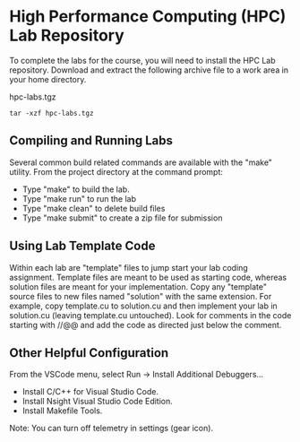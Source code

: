 # High Performance Computing (HPC) Lab Repository

To complete the labs for the course, you will need to install the HPC Lab repository. Download and extract the following archive file to a work area in your home directory.

hpc-labs.tgz

```
tar -xzf hpc-labs.tgz
```

## Compiling and Running Labs

Several common build related commands are available with the "make" utility. From the project directory at the command prompt:

- Type "make" to build the lab.
- Type "make run" to run the lab
- Type "make clean" to delete build files
- Type "make submit" to create a zip file for submission

## Using Lab Template Code

Within each lab are "template" files to jump start your lab coding assignment. Template files are meant to be used as starting code, whereas solution files are meant for your implementation. Copy any "template" source files to new files named "solution" with the same extension. For example, copy template.cu to solution.cu and then implement your lab in solution.cu (leaving template.cu untouched). Look for comments in the code starting with //@@ and add the code as directed just below the comment.

## Other Helpful Configuration

From the VSCode menu, select Run -> Install Additional Debuggers...

- Install C/C++ for Visual Studio Code.
- Install Nsight Visual Studio Code Edition.
- Install Makefile Tools.

Note: You can turn off telemetry in settings (gear icon).
